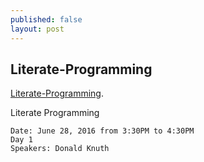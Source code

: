 ```yaml
---
published: false
layout: post
---
```

## Literate-Programming

[Literate-Programming](https://channel9.msdn.com/Events/useR-international-R-User-conference/useR2016/Literate-Programming). 

Literate Programming

    Date: June 28, 2016 from 3:30PM to 4:30PM
    Day 1
    Speakers: Donald Knuth 
